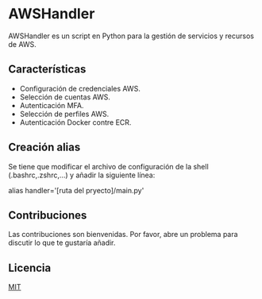 # AWSHandler

AWSHandler es un script en Python para la gestión de servicios y recursos de AWS.

## Características

- Configuración de credenciales AWS.
- Selección de cuentas AWS.
- Autenticación MFA.
- Selección de perfiles AWS.
- Autenticación Docker contre ECR.

## Creación alias

Se tiene que modificar el archivo de configuración de la shell (.bashrc,.zshrc,...) y añadir la siguiente línea:

alias handler='[ruta del pryecto]/main.py'

## Contribuciones

Las contribuciones son bienvenidas. Por favor, abre un problema para discutir lo que te gustaría añadir.

## Licencia

[MIT](https://choosealicense.com/licenses/mit/)
